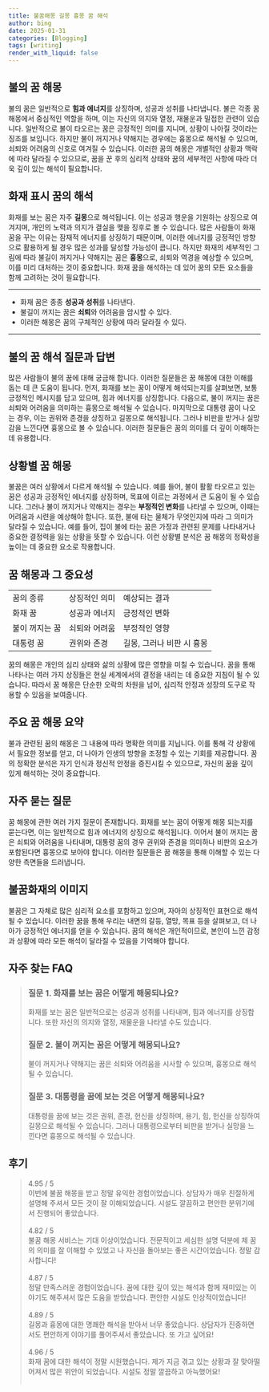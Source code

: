 ```yaml
---
title: 불꿈해몽 길몽 흉몽 꿈 해석
author: bing
date: 2025-01-31
categories: [Blogging]
tags: [writing]
render_with_liquid: false
---
```



<h2 id='불의 꿈 해몽'>불의 꿈 해몽</h2>

<p>불의 꿈은 일반적으로 <b>힘과 에너지</b>를 상징하며, 성공과 성취를 나타냅니다. 불은 각종 꿈 해몽에서 중심적인 역할을 하며, 이는 자신의 의지와 열정, 재물운과 밀접한 관련이 있습니다. 일반적으로 불이 타오르는 꿈은 긍정적인 의미를 지니며, 상황이 나아질 것이라는 징조를 보입니다. 하지만 불이 꺼지거나 약해지는 경우에는 흉몽으로 해석될 수 있으며, 쇠퇴와 어려움의 신호로 여겨질 수 있습니다. 이러한 꿈의 해몽은 개별적인 상황과 맥락에 따라 달라질 수 있으므로, 꿈을 꾼 후의 심리적 상태와 꿈의 세부적인 사항에 따라 더욱 깊이 있는 해석이 필요합니다.</p>

<h2 id='화재 표시 꿈의 해석'>화재 표시 꿈의 해석</h2>

<p>화재를 보는 꿈은 자주 <b>길몽</b>으로 해석됩니다. 이는 성공과 행운을 기원하는 상징으로 여겨지며, 개인의 노력과 의지가 결실을 맺을 징후로 볼 수 있습니다. 많은 사람들이 화재 꿈을 꾸는 이유는 잠재적 에너지를 상징하기 때문이며, 이러한 에너지를 긍정적인 방향으로 활용하게 될 경우 많은 성과를 달성할 가능성이 큽니다. 하지만 화재의 세부적인 그림에 따라 불길이 꺼지거나 약해지는 꿈은 <b>흉몽</b>으로, 쇠퇴와 역경을 예상할 수 있으며, 이를 미리 대처하는 것이 중요합니다. 화재 꿈을 해석하는 데 있어 꿈의 모든 요소들을 함께 고려하는 것이 필요합니다.</p>

<hr />

<ul>
    <li>화재 꿈은 종종 <b>성공과 성취</b>를 나타낸다.</li>
    <li>불길이 꺼지는 꿈은 <b>쇠퇴</b>와 어려움을 암시할 수 있다.</li>
    <li>이러한 해몽은 꿈의 구체적인 상황에 따라 달라질 수 있다.</li>
</ul>

<hr />

<h2 id='불의 꿈 해석 질문과 답변'>불의 꿈 해석 질문과 답변</h2>

<p>많은 사람들이 불의 꿈에 대해 궁금해 합니다. 이러한 질문들은 꿈 해몽에 대한 이해를 돕는 데 큰 도움이 됩니다. 먼저, 화재를 보는 꿈이 어떻게 해석되는지를 살펴보면, 보통 긍정적인 메시지를 담고 있으며, 힘과 에너지를 상징합니다. 다음으로, 불이 꺼지는 꿈은 쇠퇴와 어려움을 의미하는 흉몽으로 해석될 수 있습니다. 마지막으로 대통령 꿈이 나오는 경우, 이는 권위와 존경을 상징하고 길몽으로 해석됩니다. 그러나 비판을 받거나 실망감을 느낀다면 흉몽으로 볼 수 있습니다. 이러한 질문들은 꿈의 의미를 더 깊이 이해하는 데 유용합니다.</p>

<h2 id='상황별 꿈 해몽'>상황별 꿈 해몽</h2>

<p>불꿈은 여러 상황에서 다르게 해석될 수 있습니다. 예를 들어, 불이 활활 타오르고 있는 꿈은 성공과 긍정적인 에너지를 상징하며, 목표에 이르는 과정에서 큰 도움이 될 수 있습니다. 그러나 불이 꺼지거나 약해지는 경우는 <b>부정적인 변화</b>를 나타낼 수 있으며, 이때는 어려움과 시련을 예상해야 합니다. 또한, 불에 타는 물체가 무엇인지에 따라 그 의미가 달라질 수 있습니다. 예를 들어, 집이 불에 타는 꿈은 가정과 관련된 문제를 나타내거나 중요한 결정력을 잃는 상황을 뜻할 수 있습니다. 이런 상황별 분석은 꿈 해몽의 정확성을 높이는 데 중요한 요소로 작용합니다.</p>

<h2 id='꿈 해몽과 그 중요성'>꿈 해몽과 그 중요성</h2>

<table>
    <tr>
        <td>꿈의 종류</td>
        <td>상징적인 의미</td>
        <td>예상되는 결과</td>
    </tr>
    <tr>
        <td>화재 꿈</td>
        <td>성공과 에너지</td>
        <td>긍정적인 변화</td>
    </tr>
    <tr>
        <td>불이 꺼지는 꿈</td>
        <td>쇠퇴와 어려움</td>
        <td>부정적인 영향</td>
    </tr>
    <tr>
        <td>대통령 꿈</td>
        <td>권위와 존경</td>
        <td>길몽, 그러나 비판 시 흉몽</td>
    </tr>
</table>

<p>꿈의 해몽은 개인의 심리 상태와 삶의 상황에 많은 영향을 미칠 수 있습니다. 꿈을 통해 나타나는 여러 가지 상징들은 현실 세계에서의 결정을 내리는 데 중요한 지침이 될 수 있습니다. 따라서 꿈 해몽은 단순한 오락의 차원을 넘어, 심리적 안정과 성장의 도구로 작용할 수 있음을 보여줍니다.</p>

<h2 id='주요 꿈 해몽 요약'>주요 꿈 해몽 요약</h2>

<p>불과 관련된 꿈의 해몽은 그 내용에 따라 명확한 의미를 지닙니다. 이를 통해 각 상황에서 필요한 정보를 얻고, 더 나아가 인생의 방향을 조정할 수 있는 기회를 제공합니다. 꿈의 정확한 분석은 자기 인식과 정신적 안정을 증진시킬 수 있으므로, 자신의 꿈을 깊이 있게 해석하는 것이 중요합니다.</p>

<h2 id='자주 묻는 질문'>자주 묻는 질문</h2>

<p>꿈 해몽에 관한 여러 가지 질문이 존재합니다. 화재를 보는 꿈이 어떻게 해몽 되는지를 묻는다면, 이는 일반적으로 힘과 에너지의 상징으로 해석됩니다. 이어서 불이 꺼지는 꿈은 쇠퇴와 어려움을 나타내며, 대통령 꿈의 경우 권위와 존경을 의미하나 비판의 요소가 포함된다면 흉몽으로 보아야 합니다. 이러한 질문들은 꿈 해몽을 통해 이해할 수 있는 다양한 측면들을 드러냅니다.</p>

<h2 id='불꿈화재의 이미지'>불꿈화재의 이미지</h2>

<p>불꿈은 그 자체로 많은 심리적 요소를 포함하고 있으며, 자아의 상징적인 표현으로 해석될 수 있습니다. 이러한 꿈을 통해 우리는 내면의 갈등, 열망, 목표 등을 살펴보고, 더 나아가 긍정적인 에너지를 얻을 수 있습니다. 꿈의 해석은 개인적이므로, 본인이 느낀 감정과 상황에 따라 모든 해석이 달라질 수 있음을 기억해야 합니다.</p>


<h2 id='자주_찾는_FAQ'>자주 찾는 FAQ</h2>
<div itemscope="" itemtype="https://schema.org/FAQPage"> 
<blockquote> 
<div itemscope="" itemprop="mainEntity" itemtype="https://schema.org/Question"> 
<h3 itemprop="name">질문 1. 화재를 보는 꿈은 어떻게 해몽되나요?</h3> 
<div itemscope="" itemprop="acceptedAnswer" itemtype="https://schema.org/Answer"> 
<span itemprop="text"> 
<p>화재를 보는 꿈은 일반적으로는 성공과 성취를 나타내며, 힘과 에너지를 상징합니다. 또한 자신의 의지와 열정, 재물운을 나타낼 수도 있습니다.</p> 
</span> 
</div> 
</div> 

<div itemscope="" itemprop="mainEntity" itemtype="https://schema.org/Question"> 
<h3 itemprop="name">질문 2. 불이 꺼지는 꿈은 어떻게 해몽되나요?</h3> 
<div itemscope="" itemprop="acceptedAnswer" itemtype="https://schema.org/Answer"> 
<span itemprop="text"> 
<p>불이 꺼지거나 약해지는 꿈은 쇠퇴와 어려움을 시사할 수 있으며, 흉몽으로 해석될 수 있습니다.</p> 
</span> 
</div> 
</div> 

<div itemscope="" itemprop="mainEntity" itemtype="https://schema.org/Question"> 
<h3 itemprop="name">질문 3. 대통령을 꿈에 보는 것은 어떻게 해몽되나요?</h3> 
<div itemscope="" itemprop="acceptedAnswer" itemtype="https://schema.org/Answer"> 
<span itemprop="text"> 
<p>대통령을 꿈에 보는 것은 권위, 존경, 헌신을 상징하며, 용기, 힘, 헌신을 상징하여 길몽으로 해석될 수 있습니다. 그러나 대통령으로부터 비판을 받거나 실망을 느낀다면 흉몽으로 해석될 수 있습니다.</p> 
</span> 
</div> 
</div> 
</blockquote> 
</div>
<h2 id='후기'>후기</h2>
<div itemscope itemtype="https://schema.org/Product">
  <blockquote>
  <div itemprop="review" itemscope itemtype="https://schema.org/Review">
      <div itemprop="reviewRating" itemscope itemtype="https://schema.org/Rating"> <span itemprop="ratingValue">4.95</span> / <span itemprop="bestRating">5</span> </div>
      <span itemprop="reviewBody">이번에 불꿈 해몽을 받고 정말 유익한 경험이었습니다. 상담자가 매우 친절하게 설명해 주셔서 모든 것이 잘 이해되었습니다. 시설도 깔끔하고 편안한 분위기에서 진행되어 좋았습니다.</span>
  </div>
  <br>
  <div itemprop="review" itemscope itemtype="https://schema.org/Review">
      <div itemprop="reviewRating" itemscope itemtype="https://schema.org/Rating"> <span itemprop="ratingValue">4.82</span> / <span itemprop="bestRating">5</span> </div>
      <span itemprop="reviewBody">불꿈 해몽 서비스는 기대 이상이었습니다. 전문적이고 세심한 설명 덕분에 제 꿈의 의미를 잘 이해할 수 있었고 나 자신을 돌아보는 좋은 시간이었습니다. 정말 감사합니다!</span>
  </div>
  <br>
  <div itemprop="review" itemscope itemtype="https://schema.org/Review">
      <div itemprop="reviewRating" itemscope itemtype="https://schema.org/Rating"> <span itemprop="ratingValue">4.87</span> / <span itemprop="bestRating">5</span> </div>
      <span itemprop="reviewBody">정말 만족스러운 경험이었습니다. 꿈에 대한 깊이 있는 해석과 함께 재미있는 이야기도 해주셔서 많은 도움을 받았습니다. 편안한 시설도 인상적이었습니다!</span>
  </div>
  <br>
  <div itemprop="review" itemscope itemtype="https://schema.org/Review">
      <div itemprop="reviewRating" itemscope itemtype="https://schema.org/Rating"> <span itemprop="ratingValue">4.89</span> / <span itemprop="bestRating">5</span> </div>
      <span itemprop="reviewBody">길몽과 흉몽에 대한 명쾌한 해석을 받아서 너무 좋았습니다. 상담자가 진중하면서도 편안하게 이야기를 풀어주셔서 좋았습니다. 또 가고 싶어요!</span>
  </div>
  <br>
  <div itemprop="review" itemscope itemtype="https://schema.org/Review">
      <div itemprop="reviewRating" itemscope itemtype="https://schema.org/Rating"> <span itemprop="ratingValue">4.96</span> / <span itemprop="bestRating">5</span> </div>
      <span itemprop="reviewBody">화재 꿈에 대한 해석이 정말 시원했습니다. 제가 지금 겪고 있는 상황과 잘 맞아떨어져서 많은 위안이 되었습니다. 시설도 정말 깔끔하고 아늑했어요!</span>
  </div>
  <br>
  </blockquote>
</div>
